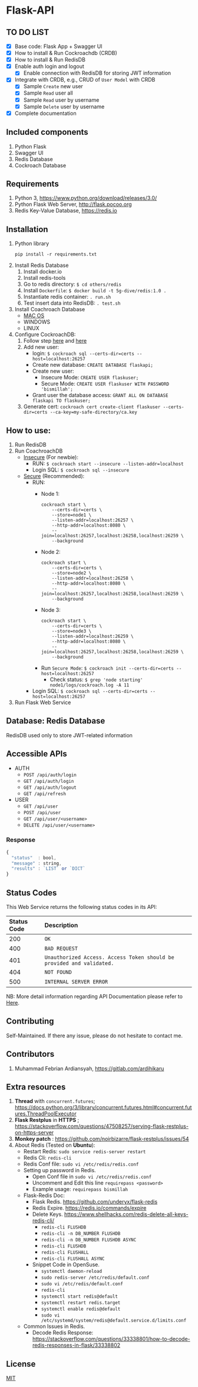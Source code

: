 # Flask-API

## TO DO LIST

- [x] Base code: Flask App + Swagger UI
- [x] How to install & Run Cockroachdb (CRDB)
- [x] How to install & Run RedisDB
- [x] Enable auth login and logout
    - [x] Enable connection with RedisDB for storing JWT information
- [x] Integrate with CRDB, e.g., CRUD of `User Model` with CRDB
    - [x] Sample `Create` new user
    - [x] Sample `Read` user all
    - [x] Sample `Read` user by username
    - [x] Sample `Delete` user by username
- [x] Complete documentation

## Included components
1. Python Flask
2. Swagger UI
3. Redis Database
4. Cockroach Database

## Requirements
1. Python 3, https://www.python.org/download/releases/3.0/
2. Python Flask Web Server, http://flask.pocoo.org
3. Redis Key-Value Database, https://redis.io

## Installation
1. Python library 
    ```
    pip install -r requirements.txt
    ```
2. Install Redis Database
    1. Install docker.io
    2. Install redis-tools
    3. Go to redis directory: `$ cd others/redis`
    4. Install `Dockerfile`: `$ docker build -t 5g-dive/redis:1.0 .`
    5. Instantiate redis container: `. run.sh`
    5. Test insert data into RedisDB: `. test.sh`
3. Install Coachroach Database
    - [MAC OS](https://kb.objectrocket.com/cockroachdb/how-to-install-cockroachdb-on-mac-os-x-307)
    - WINDOWS
    - LINUX
4. Configure CockroachDB:
    1. Follow step [here](https://www.cockroachlabs.com/docs/stable/secure-a-cluster.html) and [here](https://www.cockroachlabs.com/docs/stable/build-a-python-app-with-cockroachdb-sqlalchemy.html)
    2. Add new user:
        - login: `$ cockroach sql --certs-dir=certs --host=localhost:26257`
        - Create new database: `CREATE DATABASE flaskapi;`
        - Create new user: 
            - Insecure Mode: `CREATE USER flaskuser;`
            - Secure Mode: `CREATE USER flaskuser WITH PASSWORD 'bismillah';`
        - Grant user the database access: `GRANT ALL ON DATABASE flaskapi TO flaskuser;`
    3. Generate cert: `cockroach cert create-client flaskuser --certs-dir=certs --ca-key=my-safe-directory/ca.key`

## How to use: <TBD>
1. Run RedisDB
2. Run CoachroachDB
    - [Insecure](https://www.cockroachlabs.com/docs/stable/start-a-local-cluster.html) (For newbie):
        - RUN: `$ cockroach start --insecure --listen-addr=localhost`
        - Login SQL: `$ cockroach sql --insecure`
    - [Secure](https://www.cockroachlabs.com/docs/stable/secure-a-cluster.html) (Recommended):
        - RUN: <Please follow the steps from the given link above>
            - Node 1: 
                ``` 
                cockroach start \
                    --certs-dir=certs \
                    --store=node1 \
                    --listen-addr=localhost:26257 \
                    --http-addr=localhost:8080 \
                    --join=localhost:26257,localhost:26258,localhost:26259 \
                    --background
                ```
            - Node 2: 
                ``` 
                cockroach start \
                    --certs-dir=certs \
                    --store=node2 \
                    --listen-addr=localhost:26258 \
                    --http-addr=localhost:8080 \
                    --join=localhost:26257,localhost:26258,localhost:26259 \
                    --background
                ```
            - Node 3: 
                ``` 
                cockroach start \
                    --certs-dir=certs \
                    --store=node3 \
                    --listen-addr=localhost:26259 \
                    --http-addr=localhost:8080 \
                    --join=localhost:26257,localhost:26258,localhost:26259 \
                    --background
                ```
             - Run `Secure Mode`: `$ cockroach init --certs-dir=certs --host=localhost:26257`
                - Check status: `$ grep 'node starting' node1/logs/cockroach.log -A 11` 
        - Login SQL: `$ cockroach sql --certs-dir=certs --host=localhost:26257`
3. Run Flask Web Service

## Database: Redis Database
RedisDB used only to store JWT-related information
        
## Accessible APIs 
* AUTH
    * `POST /api/auth/login`
    * `GET /api/auth/login`
    * `GET /api/auth/logout`
    * `GET /api/refresh`
* USER
    * `GET /api/user`
    * `POST /api/user`
    * `GET /api/user/<username>` 
    * `DELETE /api/user/<username>` 

### Response

```javascript
{
  "status"  : bool,
  "message" : string,
  "results" : `LIST` or `DICT`
}
```

## Status Codes

This Web Service returns the following status codes in its API:

| Status Code | Description |
| :--- | :--- |
| 200 | `OK` |
| 400 | `BAD REQUEST` |
| 401 | `Unauthorized Access. Access Token should be provided and validated.` |
| 404 | `NOT FOUND` |
| 500 | `INTERNAL SERVER ERROR` |

NB: More detail information regarding API Documentation please refer to [Here](https://gitlab.com/idn-games/idn-games-web-service/app/controllers/api/README.md).

## Contributing
Self-Maintained. If there any issue, please do not hesitate to contact me. 

## Contributors
1. Muhammad Febrian Ardiansyah, https://gitlab.com/ardihikaru

## Extra resources
1. **Thread** with `concurrent.futures`; https://docs.python.org/3/library/concurrent.futures.html#concurrent.futures.ThreadPoolExecutor
2. **Flask Restplus** in **HTTPS** ; https://stackoverflow.com/questions/47508257/serving-flask-restplus-on-https-server
3. **Monkey patch** : https://github.com/noirbizarre/flask-restplus/issues/54
4. About Redis (Tested on **Ubuntu**):
    * Restart Redis: `sudo service redis-server restart`
    * Redis Cli: `redis-cli`
    * Redis Conf file: `sudo vi /etc/redis/redis.conf`
    * Setting up password in Redis.
        * Open Conf file in `sudo vi /etc/redis/redis.conf`
        * Uncomment and Edit this line `requirepass <password>`
        * Example usage: `requirepass bismillah`
    * Flask-Redis Doc: 
        * Flask Redis. https://github.com/underyx/flask-redis
        * Redis Expire. https://redis.io/commands/expire
        * Delete Keys. https://www.shellhacks.com/redis-delete-all-keys-redis-cli/
            * `redis-cli FLUSHDB`
            * `redis-cli -n DB_NUMBER FLUSHDB`
            * `redis-cli -n DB_NUMBER FLUSHDB ASYNC`
            * `redis-cli FLUSHDB`
            * `redis-cli FLUSHALL`
            * `redis-cli FLUSHALL ASYNC`
         * Snippet Code in OpenSuse.
            * `systemctl daemon-reload`
            * `sudo redis-server /etc/redis/default.conf`
            * `sudo vi /etc/redis/default.conf`
            * `redis-cli`
            * `systemctl start redis@default`
            * `systemctl restart redis.target`
            * `systemctl enable redis@default`
            * `sudo vi /etc/systemd/system/redis@default.service.d/limits.conf`
    * Common Issues in Redis.
        * Decode Redis Response: https://stackoverflow.com/questions/33338801/how-to-decode-redis-responses-in-flask/33338802

## License
[MIT](https://choosealicense.com/licenses/mit/)